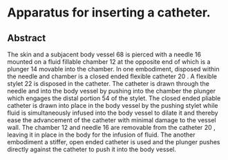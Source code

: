 # Apparatus for inserting a catheter.

## Abstract
The skin and a subjacent body vessel 68 is pierced with a needle 16 mounted on a fluid fillable chamber 12 at the opposite end of which is a plunger 14 movable into the chamber. In one embodiment, disposed within the needle and chamber is a closed ended flexible catheter 20 . A flexible stylet 22 is disposed in the catheter. The catheter is drawn through the needle and into the body vessel by pushing into the chamber the plunger which engages the distal portion 54 of the stylet. The closed ended pliable catheter is drawn into place in the body vessel by the pushing stylet while fluid is simultaneously infused into the body vessel to dilate it and thereby ease the advancement of the catheter with minimal damage to the vessel wall. The chamber 12 and needle 16 are removable from the catheter 20 , leaving it in place in the body for the infusion of fluid. The another embodiment a stiffer, open ended catheter is used and the plunger pushes directly against the catheter to push it into the body vessel.